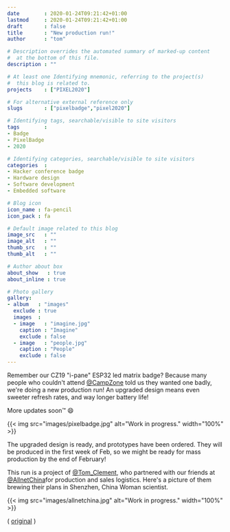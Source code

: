 ```yaml
---
date        : 2020-01-24T09:21:42+01:00
lastmod     : 2020-01-24T09:21:42+01:00
draft       : false
title       : "New production run!"
author      : "tom"

# Description overrides the automated summary of marked-up content
#  at the bottom of this file.
description : ""

# At least one Identifying mnemonic, referring to the project(s)
#  this blog is related to.
projects    : ["PIXEL2020"]

# For alternative external reference only
slugs       : ["pixelbadge","pixel2020"]

# Identifying tags, searchable/visible to site visitors
tags        :
- Badge
- PixelBadge
- 2020

# Identifying categories, searchable/visible to site visitors
categories  :
- Hacker conference badge
- Hardware design
- Software development
- Embedded software

# Blog icon
icon_name : fa-pencil
icon_pack : fa

# Default image related to this blog
image_src   : ""
image_alt   : ""
thumb_src   : ""
thumb_alt   : ""

# Author about box
about_show   : true
about_inline : true

# Photo gallery
gallery:
- album   : "images"
  exclude : true
  images  :
  - image   : "imagine.jpg"
    caption : "Imagine"
    exclude : false
  - image   : "people.jpg"
    caption : "People"
    exclude : false
---
```


Remember our CZ19 "i-pane" ESP32 led matrix badge? Because many people who couldn't attend [@CampZone](https://twitter.com/CampZone) told us they wanted one badly, we're doing a new production run! An upgraded design means even sweeter refresh rates, and way longer battery life!

More updates soon™ :smile:

{{< img src="images/pixelbadge.jpg" alt="Work in progress." width="100%"  >}}

The upgraded design is ready, and prototypes have been ordered. They will be produced in the first week of Feb, so we might be ready for mass production by the end of February!

This run is a project of [@Tom_Clement](https://twitter.com/Tom_Clement), who partnered with our friends at [@AllnetChina](https://twitter.com/AllnetChina)for production and sales logistics. Here's a picture of them brewing their plans in Shenzhen, China Woman scientist.

{{< img src="images/allnetchina.jpg" alt="Work in progress." width="100%"  >}}

( [original](https://twitter.com/HackZoneNL/status/1220637774254157826) )
